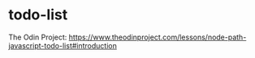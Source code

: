 # todo-list
The Odin Project: https://www.theodinproject.com/lessons/node-path-javascript-todo-list#introduction
